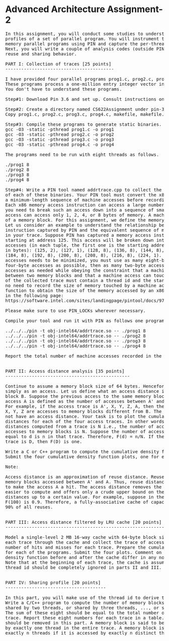 # Advanced Architecture Assignment-2
<pre>
In this assignment, you will conduct some studies to understand the reuse and sharing
profiles of a set of parallel program. You will instrument these shared
memory parallel programs using PIN and capture the per-thread memory access traces.
Next, you will write a couple of analysis codes (outside PIN) to understand the
reuse and sharing behavior.

PART I: Collection of traces [25 points]
-----------------------------------------

I have provided four parallel programs prog1.c, prog2.c, prog3.c, prog4.c.
These programs process a one-million entry integer vector in different ways.
You don't have to understand these programs.

Step#1: Download Pin 3.6 and set up. Consult instructions on course home page.

Step#2: Create a directory named CS622Assignment under pin-3.6-97554-g31f0a167d-gcc-linux/source/tools/.
Copy prog1.c, prog2.c, prog3.c, prog4.c, makefile, makefile.rules into this directory.

Step#3: Compile these programs to generate static binaries. Use the following commands.
gcc -O3 -static -pthread prog1.c -o prog1
gcc -O3 -static -pthread prog2.c -o prog2
gcc -O3 -static -pthread prog3.c -o prog3
gcc -O3 -static -pthread prog4.c -o prog4

The programs need to be run with eight threads as follows.

./prog1 8
./prog2 8
./prog3 8
./prog4 8

Step#4: Write a PIN tool named addrtrace.cpp to collect the thread-wise memory access trace
of each of these binaries. Your PIN tool must convert the x86 instruction's memory accesses to
a minimum-length sequence of machine accesses before recording. We define machine accesses in the following.
Each x86 memory access instruction can access a large number of bytes. However, in your trace
you need to break such an access down into a sequence of smaller machine accesses. A machine
access can access only 1, 2, 4, or 8 bytes of memory. A machine access cannot cross the boundary
of a memory block. For this assignment, we define the memory block size to be 64 bytes.
Let us consider an example to understand the relationship between an x86 memory access
instruction captured by PIN and the equivalent sequence of machine accesses that you need to record
in your trace. Suppose PIN has captured a memory access instruction that accesses 100 bytes of memory
starting at address 125. This access will be broken down into the following sequence of machine
accesses (in each tuple, the first one is the starting address and the second one is the size of access
in bytes): (125, 2), (127, 1), (128, 8), (136, 8), (144, 8), (152, 8), (160, 8), (168, 8), (176, 8),
(184, 8), (192, 8), (200, 8), (208, 8), (216, 8), (224, 1). Since the sequence length of the machine
accesses needs to be minimized, you must use as many eight-byte accesses as possible, then as many
four-byte accesses as possible, then as many two-byte accesses as possible, and then as many one-byte
accesses as needed while obeying the constraint that a machine access must not cross the boundary
between two memory blocks and that a machine access can touch only 1, 2, 4, or 8 bytes. Each element
of the collected trace must contain a thread id and the starting address of a machine access. There is
no need to record the size of memory touched by a machine access. You can use the INS_MemoryOperandSize
function to obtain the size of the memory accessed by an x86 memory operation. This function is discussed 
in the following page:
https://software.intel.com/sites/landingpage/pintool/docs/97554/Pin/html/group__INS__BASIC__API__GEN__IA32.html

Please make sure to use PIN_LOCKs wherever necessary.

Compile your tool and run it with PIN as follows one program at a time.

../../../pin -t obj-intel64/addrtrace.so -- ./prog1 8
../../../pin -t obj-intel64/addrtrace.so -- ./prog2 8
../../../pin -t obj-intel64/addrtrace.so -- ./prog3 8
../../../pin -t obj-intel64/addrtrace.so -- ./prog4 8

Report the total number of machine accesses recorded in the trace for each of the four programs.


PART II: Access distance analysis [35 points]
-----------------------------------------------

Continue to assume a memory block size of 64 bytes. Henceforth, a machine access will be referred to
simply as an access. Let us define what an access distance is. Consider an access A to a memory
block B. Suppose the previous access to the same memory block was A'. The access distance of the
access A is defined as the number of accesses between A' and A in the trace (including A, but excluding A').
For example, if the access trace is A', X, Y, Z, A, then the access distance for A is 4, where
X, Y, Z are accesses to memory blocks different from B. The first access to a memory block does
not have an access distance. Your task is to plot the cumulative density function F of access
distances for each of the four access traces. In other words, suppose the total number of access
distances computed from a trace is N i.e., the number of accesses after excluding all first
accesses to memory blocks is N. Suppose the number of access distances that are less than or
equal to d is n in that trace. Therefore, F(d) = n/N. If the maximum access distance seen in the
trace is D, then F(D) is one.

Write a C or C++ program to compute the cumulative density function of access distances from the traces.
Submit the four cumulative density function plots, one for each trace.

Note:

Access distance is an approximation of reuse distance. Reuse distance computes the number of distinct
memory blocks accessed between A' and A. Thus, reuse distance tells us the capacity of the cache needed
to make the access A a hit. The access distance removes the uniqueness requirement and is therefore, much
easier to compute and offers only a crude upper bound on the cache capacity needed to capture all reuse
distances up to a certain value. For example, suppose in the cumulative density function of a trace,
F(100) is 0.9. Therefore, a fully-associative cache of capacity 100*64 bytes should be able to captute
90% of all reuses.


PART III: Access distance filtered by LRU cache [20 points]
-------------------------------------------------------------

Model a single-level 2 MB 16-way cache with 64-byte block size and LRU replacement policy. Pass
each trace through the cache and collect the trace of accesses that miss in the cache. Report the
number of hits and misses for each trace. Prepare the cumulative density function of the miss trace
for each of the programs. Submit the four plots. Comment on whether the shape and nature of cumulative
density function before and after the cache differ in any noticeable way. Explain your observation.
Note that at the beginning of each trace, the cache is assumed to be empty. Also, note that the
thread id should be completely ignored in parts II and III.


PART IV: Sharing profile [20 points]
--------------------------------------

In this part, you will make use of the thread id to derive the sharing profile.
Write a C/C++ program to compute the number of memory blocks that are private, or
shared by two threads, or shared by three threads, ..., or shared by eight threads.
The sum of these eight should be equal to the total number of memory blocks for each
trace. Report these eight numbers for each trace in a table. The LRU cache of PART III
should be removed in this part. A memory block is said to be private if it is accessed
by exactly one thread in the entire trace. A memory block is said to be shared by
exactly n threads if it is accessed by exactly n distinct threads in the trace.

</pre>
